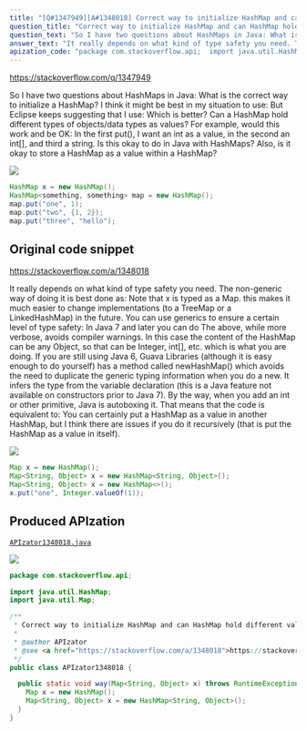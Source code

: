 ```yaml
---
title: "[Q#1347949][A#1348018] Correct way to initialize HashMap and can HashMap hold different value types?"
question_title: "Correct way to initialize HashMap and can HashMap hold different value types?"
question_text: "So I have two questions about HashMaps in Java: What is the correct way to initialize a HashMap? I think it might be best in my situation to use: But Eclipse keeps suggesting that I use: Which is better? Can a HashMap hold different types of objects/data types as values? For example, would this work and be OK: In the first put(), I want an int as a value, in the second an int[], and third a string. Is this okay to do in Java with HashMaps? Also, is it okay to store a HashMap as a value within a HashMap?"
answer_text: "It really depends on what kind of type safety you need. The non-generic way of doing it is best done as: Note that x is typed as a Map. this makes it much easier to change implementations (to a TreeMap or a LinkedHashMap) in the future. You can use generics to ensure a certain level of type safety: In Java 7 and later you can do The above, while more verbose, avoids compiler warnings. In this case the content of the HashMap can be any Object, so that can be Integer, int[], etc. which is what you are doing. If you are still using Java 6, Guava Libraries (although it is easy enough to do yourself) has a method called newHashMap() which avoids the need to duplicate the generic typing information when you do a new. It infers the type from the variable declaration (this is a Java feature not available on constructors prior to Java 7). By the way, when you add an int or other primitive, Java is autoboxing it. That means that the code is equivalent to: You can certainly put a HashMap as a value in another HashMap, but I think there are issues if you do it recursively (that is put the HashMap as a value in itself)."
apization_code: "package com.stackoverflow.api;  import java.util.HashMap; import java.util.Map;  /**  * Correct way to initialize HashMap and can HashMap hold different value types?  *  * @author APIzator  * @see <a href=\"https://stackoverflow.com/a/1348018\">https://stackoverflow.com/a/1348018</a>  */ public class APIzator1348018 {    public static void way(Map<String, Object> x) throws RuntimeException {     Map x = new HashMap();     Map<String, Object> x = new HashMap<String, Object>();   } }"
---
```


https://stackoverflow.com/q/1347949

So I have two questions about HashMaps in Java:
What is the correct way to initialize a HashMap? I think it might be best in my situation to use:
But Eclipse keeps suggesting that I use:
Which is better?
Can a HashMap hold different types of objects/data types as values? For example, would this work and be OK:
In the first put(), I want an int as a value, in the second an int[], and third a string. Is this okay to do in Java with HashMaps? Also, is it okay to store a HashMap as a value within a HashMap?


<div class="code-logo"><img src="/stackoverflow.png" /></div>

```java
HashMap x = new HashMap();
HashMap<something, something> map = new HashMap();
map.put("one", 1);
map.put("two", {1, 2});
map.put("three", "hello");
```


## Original code snippet

https://stackoverflow.com/a/1348018

It really depends on what kind of type safety you need. The non-generic way of doing it is best done as:
Note that x is typed as a Map. this makes it much easier to change implementations (to a TreeMap or a LinkedHashMap) in the future.
You can use generics to ensure a certain level of type safety:
In Java 7 and later you can do
The above, while more verbose, avoids compiler warnings. In this case the content of the HashMap can be any Object, so that can be Integer, int[], etc. which is what you are doing.
If you are still using Java 6, Guava Libraries (although it is easy enough to do yourself) has a method called newHashMap() which avoids the need to duplicate the generic typing information when you do a new. It infers the type from the variable declaration (this is a Java feature not available on constructors prior to Java 7).
By the way, when you add an int or other primitive, Java is autoboxing it. That means that the code is equivalent to:
You can certainly put a HashMap as a value in another HashMap, but I think there are issues if you do it recursively (that is put the HashMap as a value in itself).

<div class="code-logo"><img src="/stackoverflow.png" /></div>

```java
Map x = new HashMap();
Map<String, Object> x = new HashMap<String, Object>();
Map<String, Object> x = new HashMap<>();
x.put("one", Integer.valueOf(1));
```

## Produced APIzation

[`APIzator1348018.java`](https://github.com/pasqualesalza/apization-temp-data/raw/master/search/APIzator1348018.java)

<div class="code-logo"><img src="/apizator.png" /></div>

```java
package com.stackoverflow.api;

import java.util.HashMap;
import java.util.Map;

/**
 * Correct way to initialize HashMap and can HashMap hold different value types?
 *
 * @author APIzator
 * @see <a href="https://stackoverflow.com/a/1348018">https://stackoverflow.com/a/1348018</a>
 */
public class APIzator1348018 {

  public static void way(Map<String, Object> x) throws RuntimeException {
    Map x = new HashMap();
    Map<String, Object> x = new HashMap<String, Object>();
  }
}

```